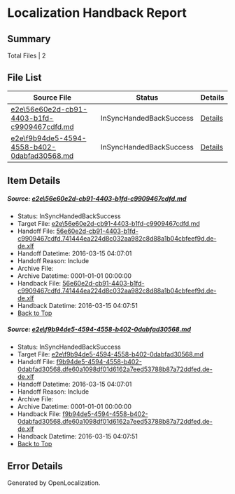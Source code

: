# <a name='report-top'></a> Localization Handback Report

## Summary
 Total Files | 2

## File List
 Source File | Status | Details 
 ----------- | ------ | ------- 
 [e2e\56e60e2d-cb91-4403-b1fd-c9909467cdfd.md](https://github.com/OpenLocalizationTest/oltest/blob/e281c059f4aff6d4565608e3f88c8c32affc465a/e2e/56e60e2d-cb91-4403-b1fd-c9909467cdfd.md) | InSyncHandedBackSuccess | [Details](#85efed5dcf8feb21d4b79fa216217d6d2071aa8d1)
 [e2e\f9b94de5-4594-4558-b402-0dabfad30568.md](https://github.com/OpenLocalizationTest/oltest/blob/fd32ee1eb660dddb4501db8f96ebfecdc70012bc/e2e/f9b94de5-4594-4558-b402-0dabfad30568.md) | InSyncHandedBackSuccess | [Details](#f3964dcbe24c6af687afa7adfa339faf3266cdf12)

## Item Details
##### <a name='85efed5dcf8feb21d4b79fa216217d6d2071aa8d1'></a> Source: [e2e\56e60e2d-cb91-4403-b1fd-c9909467cdfd.md](https://github.com/OpenLocalizationTest/oltest/blob/e281c059f4aff6d4565608e3f88c8c32affc465a/e2e/56e60e2d-cb91-4403-b1fd-c9909467cdfd.md)
* Status: InSyncHandedBackSuccess
* Target File: [e2e\56e60e2d-cb91-4403-b1fd-c9909467cdfd.md](https://github.com/OpenLocalizationTestOrg/oltest.de-de/blob/59b3316dc4d645cf7c1adb6ea84faf605ef89f53/e2e/56e60e2d-cb91-4403-b1fd-c9909467cdfd.md)
* Handoff File: [56e60e2d-cb91-4403-b1fd-c9909467cdfd.741444ea224d8c032aa982c8d88a1b04cbfeef9d.de-de.xlf](https://github.com/OpenLocalizationTestOrg/olhandoff/blob/0d4487011e52c186cfb73163fb708d5ac62693d5/ol-handoff/OpenLocalizationTestOrg/oltest.de-de/yuwzho/mt/56e60e2d-cb91-4403-b1fd-c9909467cdfd.741444ea224d8c032aa982c8d88a1b04cbfeef9d.de-de.xlf)
* Handoff Datetime: 2016-03-15 04:07:01
* Handoff Reason: Include
* Archive File: 
* Archive Datetime: 0001-01-01 00:00:00
* Handback File: [56e60e2d-cb91-4403-b1fd-c9909467cdfd.741444ea224d8c032aa982c8d88a1b04cbfeef9d.de-de.xlf](https://github.com/OpenLocalizationTestOrg/olhandback/blob/dfeff4c581b08317de09a9ef443fca7af1963716/ol-handback/OpenLocalizationTestOrg/oltest.de-de/yuwzho/mt/56e60e2d-cb91-4403-b1fd-c9909467cdfd.741444ea224d8c032aa982c8d88a1b04cbfeef9d.de-de.xlf)
* Handback Datetime: 2016-03-15 04:07:51
* [Back to Top](#report-top)

##### <a name='f3964dcbe24c6af687afa7adfa339faf3266cdf12'></a> Source: [e2e\f9b94de5-4594-4558-b402-0dabfad30568.md](https://github.com/OpenLocalizationTest/oltest/blob/fd32ee1eb660dddb4501db8f96ebfecdc70012bc/e2e/f9b94de5-4594-4558-b402-0dabfad30568.md)
* Status: InSyncHandedBackSuccess
* Target File: [e2e\f9b94de5-4594-4558-b402-0dabfad30568.md](https://github.com/OpenLocalizationTestOrg/oltest.de-de/blob/59b3316dc4d645cf7c1adb6ea84faf605ef89f53/e2e/f9b94de5-4594-4558-b402-0dabfad30568.md)
* Handoff File: [f9b94de5-4594-4558-b402-0dabfad30568.dfe60a1098df01d6162a7eed53788b87a72ddfed.de-de.xlf](https://github.com/OpenLocalizationTestOrg/olhandoff/blob/0d4487011e52c186cfb73163fb708d5ac62693d5/ol-handoff/OpenLocalizationTestOrg/oltest.de-de/yuwzho/mt/f9b94de5-4594-4558-b402-0dabfad30568.dfe60a1098df01d6162a7eed53788b87a72ddfed.de-de.xlf)
* Handoff Datetime: 2016-03-15 04:07:01
* Handoff Reason: Include
* Archive File: 
* Archive Datetime: 0001-01-01 00:00:00
* Handback File: [f9b94de5-4594-4558-b402-0dabfad30568.dfe60a1098df01d6162a7eed53788b87a72ddfed.de-de.xlf](https://github.com/OpenLocalizationTestOrg/olhandback/blob/dfeff4c581b08317de09a9ef443fca7af1963716/ol-handback/OpenLocalizationTestOrg/oltest.de-de/yuwzho/mt/f9b94de5-4594-4558-b402-0dabfad30568.dfe60a1098df01d6162a7eed53788b87a72ddfed.de-de.xlf)
* Handback Datetime: 2016-03-15 04:07:51
* [Back to Top](#report-top)


## Error Details

Generated by OpenLocalization.

